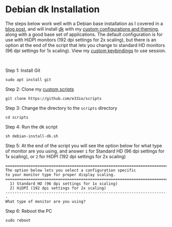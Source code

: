 # Debian dk Installation

The steps below work well with a Debian base installation as I covered in a [blog post](https://e33.io/913), and will install [dk](https://github.com/natemaia/dk) with my [custom configurations and theming](https://github.com/e33io/opt-dots), along with a good base set of applications. The default configuration is for use with HiDPI monitors (192 dpi settings for 2x scaling), but there is an option at the end of the script that lets you change to standard HD monitors (96 dpi settings for 1x scaling). View my [custom keybindings](https://github.com/e33io/reference-wiki/tree/main/keybindings/dk-keybindings.md) to use session.

&nbsp;

Step 1: Install Git
```
sudo apt install git
```

Step 2: Clone my [custom scripts](https://github.com/e33io/scripts)
```
git clone https://github.com/e33io/scripts
```

Step 3: Change the directory to the `scripts` directory
```
cd scripts
```

Step 4: Run the dk script
```
sh debian-install-dk.sh
```

Step 5: At the end of the script you will see the option below for what type of monitor are you using, and answer `1` for Standard HD (96 dpi settings for 1x scaling), or `2` for HiDPI (192 dpi settings for 2x scaling)
```
=======================================================================
The option below lets you select a configuration specific
to your monitor type for proper display scaling.
=======================================================================
  1) Standard HD (96 dpi settings for 1x scaling)
  2) HiDPI (192 dpi settings for 2x scaling)
-----------------------------------------------------------------------
What type of monitor are you using?
```

Step 6: Reboot the PC
```
sudo reboot
```

&nbsp;
